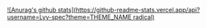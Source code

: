[![Anurag's github stats](https://github-readme-stats.vercel.app/api?username=Lyy-spec?theme=THEME_NAME radical)](https://github.com/anuraghazra/github-readme-stats)
